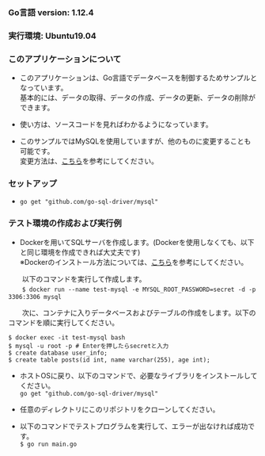 ### Go言語 version: 1.12.4

### 実行環境: Ubuntu19.04

### このアプリケーションについて
- このアプリケーションは、Go言語でデータベースを制御するためサンプルとなっています。   
基本的には、データの取得、データの作成、データの更新、データの削除ができます。   

- 使い方は、ソースコードを見ればわかるようになっています。

- このサンプルではMySQLを使用していますが、他のものに変更することも可能です。   
変更方法は、[こちら](https://golang.org/pkg/database/sql/)を参考にしてください。

### セットアップ
- `go get "github.com/go-sql-driver/mysql"` 

### テスト環境の作成および実行例
- Dockerを用いてSQLサーバを作成します。(Dockerを使用しなくても、以下と同じ環境を作成できれば大丈夫です)   
※Dockerのインストール方法については、[こちら](https://qiita.com/n-yamanaka/items/ddb18943f5e43ca5ac2e)を参考にしてください。   

　　以下のコマンドを実行して作成します。   
　　`$ docker run --name test-mysql -e MYSQL_ROOT_PASSWORD=secret -d -p 3306:3306 mysql`   

　　次に、コンテナに入りデータベースおよびテーブルの作成をします。以下のコマンドを順に実行してください。   
```
$ docker exec -it test-mysql bash
$ mysql -u root -p # Enterを押したらsecretと入力
$ create database user_info;
$ create table posts(id int, name varchar(255), age int);
```

- ホストOSに戻り、以下のコマンドで、必要なライブラリをインストールしてください。   
`go get "github.com/go-sql-driver/mysql"` 

- 任意のディレクトリにこのリポジトリをクローンしてください。

- 以下のコマンドでテストプログラムを実行して、エラーが出なければ成功です。   
`$ go run main.go`

